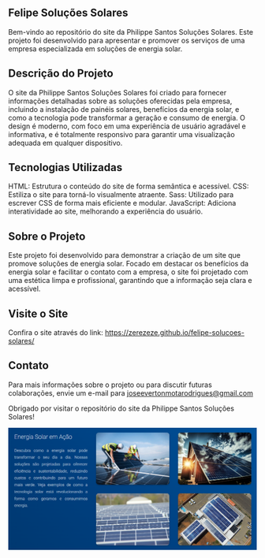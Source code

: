 ## Felipe Soluções Solares

Bem-vindo ao repositório do site da Philippe Santos Soluções Solares. Este projeto foi desenvolvido para apresentar e promover os serviços de uma empresa especializada em soluções de energia solar.

## Descrição do Projeto

O site da Philippe Santos Soluções Solares foi criado para fornecer informações detalhadas sobre as soluções oferecidas pela empresa, incluindo a instalação de painéis solares, benefícios da energia solar, e como a tecnologia pode transformar a geração e consumo de energia. O design é moderno, com foco em uma experiência de usuário agradável e informativa, e é totalmente responsivo para garantir uma visualização adequada em qualquer dispositivo.

## Tecnologias Utilizadas

HTML: Estrutura o conteúdo do site de forma semântica e acessível.
CSS: Estiliza o site para torná-lo visualmente atraente.
Sass: Utilizado para escrever CSS de forma mais eficiente e modular.
JavaScript: Adiciona interatividade ao site, melhorando a experiência do usuário.

## Sobre o Projeto

Este projeto foi desenvolvido para demonstrar a criação de um site que promove soluções de energia solar. Focado em destacar os benefícios da energia solar e facilitar o contato com a empresa, o site foi projetado com uma estética limpa e profissional, garantindo que a informação seja clara e acessível.

## Visite o Site
Confira o site através do link: https://zerezeze.github.io/felipe-solucoes-solares/

## Contato
Para mais informações sobre o projeto ou para discutir futuras colaborações, envie um e-mail para joseevertonmotarodrigues@gmail.com

Obrigado por visitar o repositório do site da Philippe Santos Soluções Solares!

<img src="readme_image.png" />
